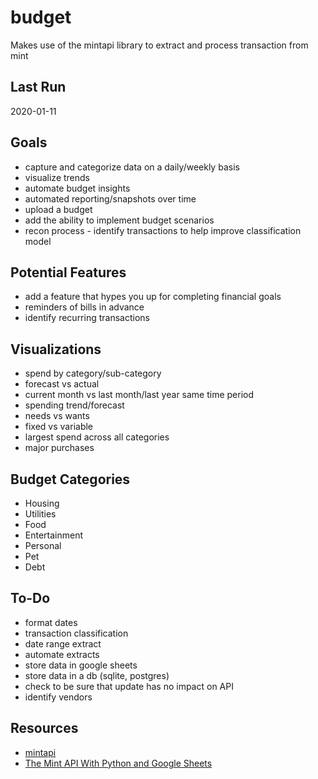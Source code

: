 # budget
Makes use of the mintapi library to extract and process transaction from mint

## Last Run
2020-01-11

## Goals
* capture and categorize data on a daily/weekly basis
* visualize trends
* automate budget insights
* automated reporting/snapshots over time
* upload a budget
* add the ability to implement budget scenarios
* recon process - identify transactions to help improve classification model
  
## Potential Features
* add a feature that hypes you up for completing financial goals
* reminders of bills in advance
* identify recurring transactions

## Visualizations
* spend by category/sub-category
* forecast vs actual
* current month vs last month/last year same time period
* spending trend/forecast
* needs vs wants
* fixed vs variable
* largest spend across all categories
* major purchases


## Budget Categories
* Housing
* Utilities
* Food
* Entertainment
* Personal
* Pet
* Debt

## To-Do
* format dates
* transaction classification
* date range extract
* automate extracts
* store data in google sheets
* store data in a db (sqlite, postgres)
* check to be sure that update has no impact on API
* identify vendors

## Resources
* [mintapi](https://github.com/mrooney/mintapi)
* [The Mint API With Python and Google Sheets](https://levelup.gitconnected.com/the-mint-api-with-python-and-google-sheets-311b61379d4c)